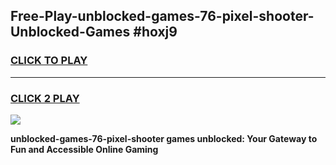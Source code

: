 
## Free-Play-unblocked-games-76-pixel-shooter-Unblocked-Games #hoxj9
<h3>
<a href="https://news.freeplayer.one?title=unblocked-games-76-pixel-shooter&ref=8M">CLICK TO PLAY</a></h3>
<hr>

<h3>
<a href="https://news.freeplayer.one?title=unblocked-games-76-pixel-shooter&ref=8M">CLICK 2 PLAY</a>
  
</h3>

<a href="https://news.freeplayer.one?title=unblocked-games-76-pixel-shooter&ref=8M"><img src="https://clearcache.store/games.png"></a>


**unblocked-games-76-pixel-shooter games unblocked: Your Gateway to Fun and Accessible Online Gaming**
